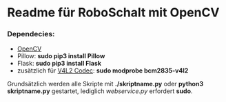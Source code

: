 # Readme für RoboSchalt mit OpenCV
### Dependecies:

+ [OpenCV](www.alatortsev.com/2018/11/21/installing-opencv-4-0-on-raspberry-pi-3-b/)
+ Pillow: **sudo pip3 install Pillow**
+ Flask: **sudo pip3 install Flask**
+ zusätzlich für [V4L2 Codec](https://www.raspberrypi.org/forums/viewtopic.php?t=62364):  **sudo modprobe bcm2835-v4l2**

Grundsätzlich werden alle Skripte mit **./skriptname.py** oder **python3 skriptname.py** gestartet, lediglich *webservice.py* erfordert **sudo**.
